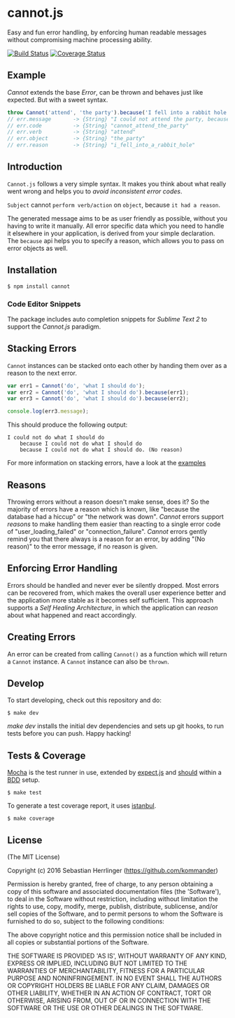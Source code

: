 cannot.js
=========

Easy and fun error handling, by enforcing human readable messages without compromising machine processing ability.

[![Build Status](https://travis-ci.org/kommander/cannot.js.png)](https://travis-ci.org/kommander/cannot.js) [![Coverage Status](https://coveralls.io/repos/github/kommander/cannot.js/badge.svg?branch=master)](https://coveralls.io/github/kommander/cannot.js?branch=master)


## Example

_Cannot_ extends the base _Error_, can be thrown and behaves just like expected. But with a sweet syntax.

```javascript  
throw Cannot('attend', 'the party').because('I fell into a rabbit hole');  
// err.message       -> {String} "I could not attend the party, because I fell into a rabbit hole."  
// err.code          -> {String} "cannot_attend_the_party"  
// err.verb          -> {String} "attend"  
// err.object        -> {String} "the_party"  
// err.reason        -> {String} "i_fell_into_a_rabbit_hole"
```


## Introduction
`Cannot.js` follows a very simple syntax. It makes you think about what really went wrong and helps you to _avoid inconsistent error codes_.

`Subject` cannot `perform verb/action` on `object`, because `it had a reason`.

The generated message aims to be as user friendly as possible, without you having to write it manually. All error specific data which you need to handle it elsewhere in your application, is derived from your simple declaration.  
The `because` api helps you to specify a reason, which allows you to pass on error objects as well.

## Installation  
```
$ npm install cannot
```

### Code Editor Snippets
The package includes auto completion snippets for _Sublime Text 2_ to support the _Cannot.js_ paradigm.

## Stacking Errors
`Cannot` instances can be stacked onto each other by handing them over as a reason to the next error.

```javascript
var err1 = Cannot('do', 'what I should do');
var err2 = Cannot('do', 'what I should do').because(err1);
var err3 = Cannot('do', 'what I should do').because(err2);

console.log(err3.message);
```

This should produce the following output:  
```
I could not do what I should do
    because I could not do what I should do
    because I could not do what I should do. (No reason)
```

For more information on stacking errors, have a look at the [examples](https://github.com/kommander/cannot.js/tree/master/examples)


## Reasons
Throwing errors without a reason doesn't make sense, does it? So  the majority of errors have a reason which is known, like "because the database had a hiccup" or "the network was down". _Cannot_ errors support _reasons_ to make handling them easier than reacting to a single error code of "user_loading_failed" or "connection_failure". _Cannot_ errors gently remind you that there always is a reason for an error, by adding "(No reason)" to the error message, if no reason is given.


## Enforcing Error Handling
Errors should be handled and never ever be silently dropped. Most errors can be recovered from, which makes the overall user experience better and the application more stable as it becomes self sufficient. This approach supports a _Self Healing Architecture_, in which the application can _reason_ about what happened and react accordingly.


## Creating Errors
An error can be created from calling `Cannot()` as a function which will return a `Cannot` instance. A `Cannot` instance can also be `thrown`.  

## Develop
To start developing, check out this repository and do:

```
$ make dev
```

_make dev_ installs the initial dev dependencies and sets up git hooks, to run tests before you can push. Happy hacking!

## Tests & Coverage

[Mocha](http://mochajs.org) is the test runner in use,
extended by [expect.js](https://github.com/Automattic/expect.js) and [should](https://shouldjs.github.io) within a [BDD](https://en.wikipedia.org/wiki/Behavior-driven_development) setup.
```
$ make test
```

To generate a test coverage report, it uses [istanbul](https://gotwarlost.github.io/istanbul/).
```
$ make coverage
```

## License

(The MIT License)

Copyright (c) 2016 Sebastian Herrlinger (https://github.com/kommander)

Permission is hereby granted, free of charge, to any person obtaining
a copy of this software and associated documentation files (the
'Software'), to deal in the Software without restriction, including
without limitation the rights to use, copy, modify, merge, publish,
distribute, sublicense, and/or sell copies of the Software, and to
permit persons to whom the Software is furnished to do so, subject to
the following conditions:

The above copyright notice and this permission notice shall be
included in all copies or substantial portions of the Software.

THE SOFTWARE IS PROVIDED 'AS IS', WITHOUT WARRANTY OF ANY KIND,
EXPRESS OR IMPLIED, INCLUDING BUT NOT LIMITED TO THE WARRANTIES OF
MERCHANTABILITY, FITNESS FOR A PARTICULAR PURPOSE AND NONINFRINGEMENT.
IN NO EVENT SHALL THE AUTHORS OR COPYRIGHT HOLDERS BE LIABLE FOR ANY
CLAIM, DAMAGES OR OTHER LIABILITY, WHETHER IN AN ACTION OF CONTRACT,
TORT OR OTHERWISE, ARISING FROM, OUT OF OR IN CONNECTION WITH THE
SOFTWARE OR THE USE OR OTHER DEALINGS IN THE SOFTWARE.
